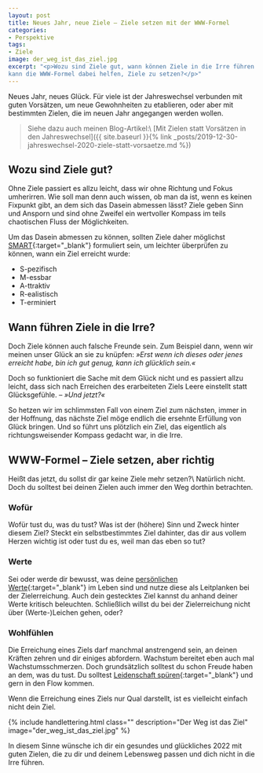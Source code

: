 ```yaml
---
layout: post
title: Neues Jahr, neue Ziele – Ziele setzen mit der WWW-Formel
categories:
- Perspektive
tags:
- Ziele
image: der_weg_ist_das_ziel.jpg
excerpt: "<p>Wozu sind Ziele gut, wann können Ziele in die Irre führen und wie
kann die WWW-Formel dabei helfen, Ziele zu setzen?</p>"
---
```


Neues Jahr, neues Glück. Für viele ist der Jahreswechsel verbunden mit guten
Vorsätzen, um neue Gewohnheiten zu etablieren, oder aber mit bestimmten Zielen,
die im neuen Jahr angegangen werden wollen.

>Siehe dazu auch meinen Blog-Artikel:\\
>[Mit Zielen statt Vorsätzen in den Jahreswechsel]({{ site.baseurl }}{% link _posts/2019-12-30-jahreswechsel-2020-ziele-statt-vorsaetze.md %})

## Wozu sind Ziele gut?

Ohne Ziele passiert es allzu leicht, dass wir ohne Richtung und Fokus
umherirren. Wie soll man denn auch wissen, ob man da ist, wenn es keinen
Fixpunkt gibt, an dem sich das Dasein abmessen lässt? Ziele geben Sinn und
Ansporn und sind ohne Zweifel ein wertvoller Kompass im teils chaotischen Fluss
der Möglichkeiten.

Um das Dasein abmessen zu können, sollten Ziele daher möglichst
[SMART](https://de.wikipedia.org/wiki/SMART_(Projektmanagement)){:target="\_blank"}
formuliert sein, um leichter überprüfen zu können, wann ein Ziel erreicht wurde:

* S-pezifisch
* M-essbar
* A-ttraktiv
* R-ealistisch
* T-erminiert

## Wann führen Ziele in die Irre?

Doch Ziele können auch falsche Freunde sein. Zum Beispiel dann, wenn wir meinen
unser Glück an sie zu knüpfen:
*»Erst wenn ich dieses oder jenes erreicht habe, bin ich gut genug, kann ich glücklich sein.«*

Doch so funktioniert die Sache mit dem Glück nicht und es passiert allzu leicht,
dass sich nach Erreichen des erarbeiteten Ziels Leere einstellt statt
Glücksgefühle. – *»Und jetzt?«*

So hetzen wir im schlimmsten Fall von einem Ziel zum nächsten, immer in der
Hoffnung, das nächste Ziel möge endlich die ersehnte Erfüllung von Glück
bringen. Und so führt uns plötzlich ein Ziel, das eigentlich als
richtungsweisender Kompass gedacht war, in die Irre.

## WWW-Formel – Ziele setzen, aber richtig

Heißt das jetzt, du sollst dir gar keine Ziele mehr setzen?\\
Natürlich nicht. Doch du solltest bei deinen Zielen auch immer den Weg dorthin
betrachten.

### Wofür

Wofür tust du, was du tust? Was ist der (höhere) Sinn und Zweck hinter diesem
Ziel? Steckt ein selbstbestimmtes Ziel dahinter, das dir aus vollem Herzen
wichtig ist oder tust du es, weil man das eben so tut?

### Werte

Sei oder werde dir bewusst, was deine [persönlichen Werte](https://frei-mutig.de/werte/){:target="\_blank"}
im Leben sind und nutze diese als Leitplanken bei der Zielerreichung. Auch dein
gestecktes Ziel kannst du anhand deiner Werte kritisch beleuchten. Schließlich
willst du bei der Zielerreichung nicht über (Werte-)Leichen gehen, oder?

### Wohlfühlen

Die Erreichung eines Ziels darf manchmal anstrengend sein, an deinen Kräften
zehren und dir einiges abfordern. Wachstum bereitet eben auch mal
Wachstumsschmerzen. Doch grundsätzlich solltest du schon Freude haben an dem,
was du tust. Du solltest [Leidenschaft spüren](https://ketoka.de/wie-du-deine-passion-findest/){:target="\_blank"}
und gern in den Flow kommen.

Wenn die Erreichung eines Ziels nur Qual darstellt, ist es vielleicht einfach
nicht dein Ziel.

{% include handlettering.html
  class=""
  description="Der Weg ist das Ziel"
  image="der_weg_ist_das_ziel.jpg"
%}

In diesem Sinne wünsche ich dir ein gesundes und glückliches 2022 mit guten
Zielen, die zu dir und deinem Lebensweg passen und dich nicht in die Irre führen.
